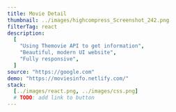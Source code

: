 ```yaml
---
title: Movie Detail
thumbnail: ../images/highcompress_Screenshot_242.png
filterTag: react
description:
  [
    "Using Themovie API to get information",
    "Beautiful, modern UI website",
    "Fully responsive",
  ]
source: "https://google.com"
demo: "https://moviesinfo.netlify.com/"
stack:
  [../images/react.png, ../images/css.png]
  # TODO: add link to button
---
```

